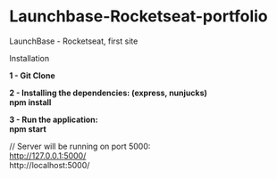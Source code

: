 # Launchbase-Rocketseat-portfolio
LaunchBase - Rocketseat, first site

Installation

**1 - Git Clone**  
  
**2 - Installing the dependencies: (express, nunjucks)**  
**npm install**  
  
**3 - Run the application:**  
**npm start**
  
 // Server will be running on port 5000:    
 http://127.0.0.1:5000/  
 http://localhost:5000/
  
  


